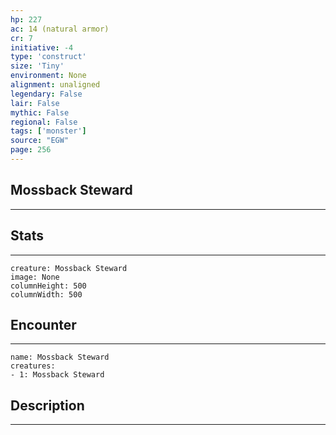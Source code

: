 ```yaml
---
hp: 227
ac: 14 (natural armor)
cr: 7
initiative: -4
type: 'construct'    
size: 'Tiny'
environment: None
alignment: unaligned
legendary: False
lair: False
mythic: False
regional: False
tags: ['monster']
source: "EGW"
page: 256
---
```


## Mossback Steward
---



## Stats
---

```statblock
creature: Mossback Steward
image: None
columnHeight: 500
columnWidth: 500
```

## Encounter
---

```encounter-table
name: Mossback Steward
creatures:
- 1: Mossback Steward
```

## Description
---




